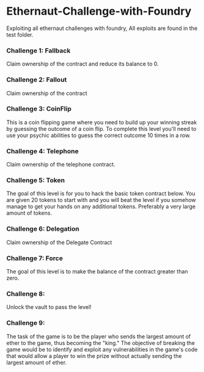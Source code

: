 # Ethernaut-Challenge-with-Foundry
Exploiting all ethernaut challenges with foundry, All exploits are found in the test folder.

### Challenge 1: Fallback
Claim ownership of the contract and reduce its balance to 0.

### Challenge 2: Fallout
Claim ownership of the contract 

### Challenge 3: CoinFlip
This is a coin flipping game where you need to build up your winning streak by guessing the outcome of a coin flip. To complete this level you'll need to use your psychic abilities to guess the correct outcome 10 times in a row.

### Challenge 4: Telephone
Claim ownership of the telephone contract.

### Challenge 5: Token
The goal of this level is for you to hack the basic token contract below.
You are given 20 tokens to start with and you will beat the level if you somehow manage to get your hands on any additional tokens. Preferably a very large amount of tokens.

### Challenge 6: Delegation
Claim ownership of the Delegate Contract

### Challenge 7: Force
The goal of this level is to make the balance of the contract greater than zero.

### Challenge 8: 
Unlock the vault to pass the level!

### Challenge 9:
The task of the game is to be the player who sends the largest amount of ether to the game, thus becoming the "king." The objective of breaking the game would be to identify and exploit any vulnerabilities in the game's code that would allow a player to win the prize without actually sending the largest amount of ether.